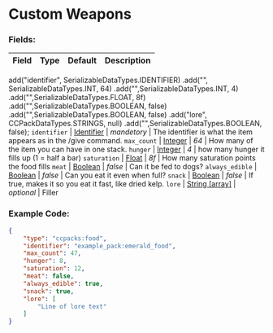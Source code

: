 # Custom Weapons

### Fields:

Field  | Type | Default | Description
-------|------|---------|-------------
add("identifier", SerializableDataTypes.IDENTIFIER)
            .add("", SerializableDataTypes.INT, 64)
            .add("",SerializableDataTypes.INT, 4)
            .add("",SerializableDataTypes.FLOAT, 8f)
            .add("",SerializableDataTypes.BOOLEAN, false)
            .add("",SerializableDataTypes.BOOLEAN, false)
            .add("lore", CCPackDataTypes.STRINGS, null)
            .add("",SerializableDataTypes.BOOLEAN, false);
`identifier` | [Identifier]() | *mandetory* | The identifier is what the item appears as in the /give command.
`max_count` | [Integer]() | *64* | How many of the item you can have in one stack.
`hunger` | [Integer]() | *4* | how many hunger it fills up (1 = half a bar)
`saturation` | [Float]() | *8f* | How many saturation points the food fills
`meat` | [Boolean]() | *false* | Can it be fed to dogs?
`always_edible` | [Boolean]() | *false* | Can you eat it even when full?
`snack` | [Boolean]() | *false* | If true, makes it so you eat it fast, like dried kelp.
`lore` | [String [array]]() | *optional* | Filler

### Example Code:

```json
{
	"type": "ccpacks:food",
	"identifier": "example_pack:emerald_food",
	"max_count": 47,
	"hunger": 8,
	"saturation": 12,
	"meat": false,
	"always_edible": true,
	"snack": true,
	"lore": [
		"Line of lore text"
	]
}
```
